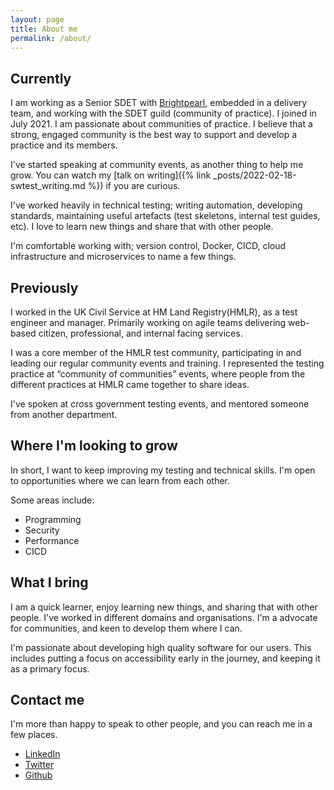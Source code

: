 ```yaml
---
layout: page
title: About me
permalink: /about/
---
```


## Currently
I am working as a Senior SDET with [Brightpearl](https://www.brightpearl.com/), embedded in a delivery team, and working with the SDET guild (community of practice). I joined in July 2021. I am passionate about communities of practice. I believe that a strong, engaged community is the best way to support and develop a practice and its members.

I've started speaking at community events, as another thing to help me grow. You can watch my [talk on writing]({% link _posts/2022-02-18-swtest_writing.md %}) if you are curious.

I've worked heavily in technical testing; writing automation, developing standards, maintaining useful artefacts (test skeletons, internal test guides, etc). I love to learn new things and share that with other people.

I'm comfortable working with; version control, Docker, CICD, cloud infrastructure and microservices to name a few things.


## Previously
I worked in the UK Civil Service at HM Land Registry(HMLR), as a test engineer and manager. Primarily working on agile teams delivering web-based citizen, professional, and internal facing services.

I was a core member of the HMLR test community, participating in and leading our regular community events and training. I represented the testing practice at “community of communities” events, where people from the different practices at HMLR came together to share ideas.

I've spoken at cross government testing events, and mentored someone from another department.

## Where I'm looking to grow
In short, I want to keep improving my testing and technical skills. I'm open to opportunities where we can learn from each other.

Some areas include:
- Programming
- Security
- Performance
- CICD

## What I bring

I am a quick learner, enjoy learning new things, and sharing that with other people. I've worked in different domains and organisations. I'm a advocate for communities, and keen to develop them where I can.

I'm passionate about developing high quality software for our users. This includes putting a focus on accessibility early in the journey, and keeping it as a primary focus.

## Contact me
I'm more than happy to speak to other people, and you can reach me in a few places. 

- [LinkedIn](https://www.linkedin.com/in/aaron-flynn-45718a80/)
- [Twitter](https://www.twitter.com/flynnbops)
- [Github](https://github.com/flynnbops)
